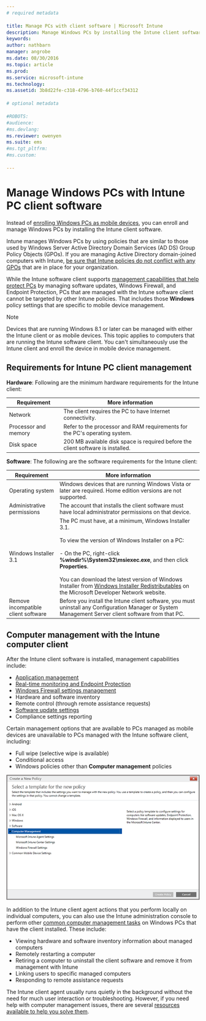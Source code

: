 ```yaml
---
# required metadata

title: Manage PCs with client software | Microsoft Intune
description: Manage Windows PCs by installing the Intune client software.
keywords:
author: nathbarn
manager: angrobe
ms.date: 08/30/2016
ms.topic: article
ms.prod:
ms.service: microsoft-intune
ms.technology:
ms.assetid: 3b8d22fe-c318-4796-b760-44f1ccf34312

# optional metadata

#ROBOTS:
#audience:
#ms.devlang:
ms.reviewer: owenyen
ms.suite: ems
#ms.tgt_pltfrm:
#ms.custom:

---
```


# Manage Windows PCs with Intune PC client software
Instead of [enrolling Windows PCs as mobile devices](set-up-windows-device-management-with-microsoft-intune.md), you can enroll and manage Windows PCs by installing the Intune client software.

Intune manages Windows PCs by using policies that are similar to those used by Windows Server Active Directory Domain Services (AD DS) Group Policy Objects (GPOs). If you are managing Active Directory domain-joined computers with Intune, [be sure that Intune policies do not conflict with any GPOs](resolve-gpo-and-microsoft-intune-policy-conflicts.md) that are in place for your organization.

While the Intune software client supports [management capabilities that help protect PCs](policies-to-protect-windows-pcs-in-microsoft-intune.md) by managing software updates, Windows Firewall, and Endpoint Protection, PCs that are managed with the Intune software client cannot be targeted by other Intune policies. That includes those **Windows** policy settings that are specific to mobile device management.

> [!NOTE]
> Devices that are running Windows 8.1 or later can be managed with either the Intune client or as mobile devices. This topic applies to computers that are running the Intune software client. You can't simultaneously use the Intune client and enroll the device in mobile device management.

## Requirements for Intune PC client management

**Hardware**:
Following are the minimum hardware requirements for the Intune client:

|Requirement|More information|
|---------------|--------------------|
|Network|The client requires the PC to have Internet connectivity.|
|Processor and memory|Refer to the processor and RAM requirements for the PC's operating system.|
|Disk space|200 MB available disk space is required before the client software is installed.|

**Software**:
The following are the software requirements for the Intune client:

|Requirement|More information|
|---------------|--------------------|
|Operating system | Windows devices that are running Windows Vista or later are required. Home edition versions are not supported.|
|Administrative permissions|The account that installs the client software must have local administrator permissions on that device.|
|Windows Installer 3.1|The PC must have, at a minimum, Windows Installer 3.1.<br /><br />To view the version of Windows Installer on a PC:<br /><br />-   On the PC, right-click **%windir%\System32\msiexec.exe**, and then click **Properties**.<br /><br />You can download the latest version of Windows Installer from [Windows Installer Redistributables](http://go.microsoft.com/fwlink/?LinkID=234258) on the Microsoft Developer Network website.|
|Remove incompatible client software|Before you install the Intune client software, you must uninstall any Configuration Manager or System Management Server client software from that PC.|

## Computer management with the Intune computer client
After the Intune client software is installed, management capabilities include:
- [Application management](deploy-apps-in-microsoft-intune.md)
- [Real-time monitoring and Endpoint Protection](help-secure-windows-pcs-with-endpoint-protection-for-microsoft-intune.md)
- [Windows Firewall settings management](help-protect-windows-pcs-using-windows-firewall-policies-in-microsoft-intune.md)
- Hardware and software inventory
- Remote control (through remote assistance requests)
- [Software update settings](keep-windows-pcs-up-to-date-with-software-updates-in-microsoft-intune.md)
- Compliance settings reporting

Certain management options that are available to PCs managed as mobile devices are unavailable to PCs managed with the Intune software client, including:

-   Full wipe (selective wipe is available)
-   Conditional access
-   Windows policies other than **Computer management** policies

![Policies template for Windows PCs](../media/pc_policy_template.png)

In addition to the Intune client agent actions that you perform locally on individual computers, you can also use the Intune administration console to perform other [common computer management tasks](common-windows-pc-management-tasks-with-the-microsoft-intune-computer-client.md) on Windows PCs that have the client installed. These include:

-   Viewing hardware and software inventory information about managed computers
-   Remotely restarting a computer
-   Retiring a computer to uninstall the client software and remove it from management with Intune
-   Linking users to specific managed computers
-   Responding to remote assistance requests

The Intune client agent usually runs quietly in the background without the need for much user interaction or troubleshooting. However, if you need help with computer management issues, there are several [resources available to help you solve them](/intune/troubleshoot/troubleshoot-client-setup-in-microsoft-intune).
